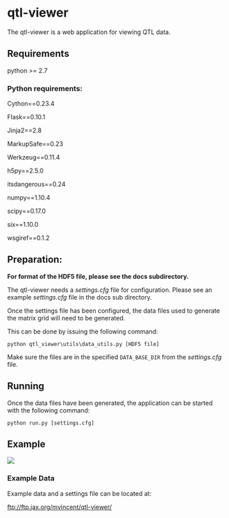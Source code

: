 # qtl-viewer

The qtl-viewer is a web application for viewing QTL data.


## Requirements

python >= 2.7

### Python requirements:

Cython==0.23.4

Flask==0.10.1

Jinja2==2.8

MarkupSafe==0.23

Werkzeug==0.11.4

h5py==2.5.0

itsdangerous==0.24

numpy==1.10.4

scipy==0.17.0

six==1.10.0

wsgiref==0.1.2


## Preparation:

__For format of the HDF5 file, please see the docs subdirectory.__

The qtl-viewer needs a *settings.cfg* file for configuration.  Please see an example *settings.cfg* file in the docs sub directory.

Once the settings file has been configured, the data files used to generate the matrix grid will need to be generated.

This can be done by issuing the following command:

`python qtl_viewer\utils\data_utils.py [HDF5 file]`

Make sure the files are in the specified `DATA_BASE_DIR` from the *settings.cfg* file.


## Running

Once the data files have been generated, the application can be started with the following command:

`python run.py [settings.cfg]`


## Example

<img src="ftp://ftp.jax.org/mvincent/qtl-viewer/qtl-viewer-screenshot.png">

### Example Data

Example data and a settings file can be located at:

ftp://ftp.jax.org/mvincent/qtl-viewer/


